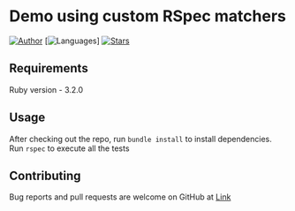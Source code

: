 # Demo using custom RSpec matchers

[![Author](https://img.shields.io/badge/author-juliocabrera820-3D3D4D?color=233D3D4&style=flat)](https://github.com/juliocabrera820)
[![Languages](https://img.shields.io/github/languages/count/juliocabrera820/custom-rspec-matchers?color=%233D3D4&style=flat)]
[![Stars](https://img.shields.io/github/stars/juliocabrera820/custom-rspec-matchers?color=233D3D4&style=flat)](https://github.com/juliocabrera820/custom-rspec-matchers/stargazers)

## Requirements

Ruby version - 3.2.0

## Usage

After checking out the repo, run `bundle install` to install dependencies.
Run `rspec` to execute all the tests

## Contributing

Bug reports and pull requests are welcome on GitHub at [Link](https://github.com/juliocabrera820/custom-rspec-matchers)
